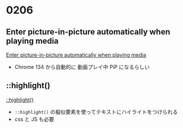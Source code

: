 # 0206

## Enter picture-in-picture automatically when playing media

[Enter picture-in-picture automatically when playing media](https://developer.chrome.com/blog/automatic-picture-in-picture-media-playback?hl=en)

- Chrome 134 から自動的に 動画プレイ中 PiP になるらしい

## ::highlight()

[::highlight()](https://developer.mozilla.org/en-US/docs/Web/CSS/::highlight)

- `::highlight()` の擬似要素を使ってテキストにハイライトをつけられる
- css と JS も必要
